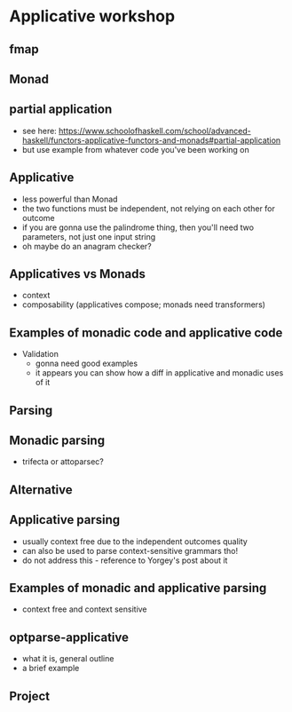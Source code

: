 # Applicative workshop

## fmap

## Monad

## partial application    
- see here: https://www.schoolofhaskell.com/school/advanced-haskell/functors-applicative-functors-and-monads#partial-application 
- but use example from whatever code you've been working on

## Applicative  

- less powerful than Monad  
- the two functions must be independent, not relying on each other for outcome  
- if you are gonna use the palindrome thing, then you'll need two parameters, not just one input string  
- oh maybe do an anagram checker?

## Applicatives vs Monads  
- context  
- composability (applicatives compose; monads need transformers)  

## Examples of monadic code and applicative code  
- Validation  
  - gonna need good examples 
  - it appears you can show how a diff in applicative and monadic uses of it
<!--   - https://hackage.haskell.org/package/validation
 -->

## Parsing

## Monadic parsing  
- trifecta or attoparsec?

## Alternative

## Applicative parsing  
- usually context free due to the independent outcomes quality
- can also be used to parse context-sensitive grammars tho!  
- do not address this - reference to Yorgey's post about it

## Examples of monadic and applicative parsing  
- context free and context sensitive

## optparse-applicative  
- what it is, general outline  
- a brief example  

## Project